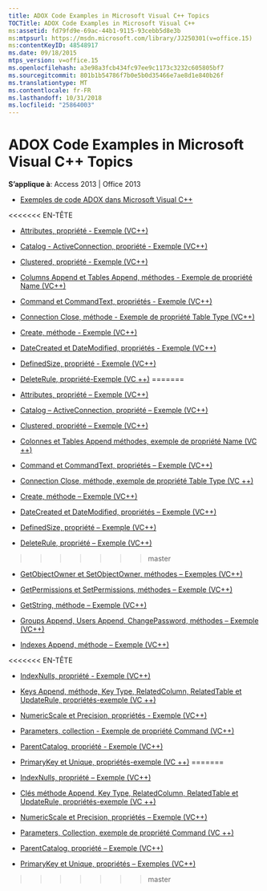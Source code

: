 ```yaml
---
title: ADOX Code Examples in Microsoft Visual C++ Topics
TOCTitle: ADOX Code Examples in Microsoft Visual C++
ms:assetid: fd79fd9e-69ac-44b1-9115-93cebb5d8e3b
ms:mtpsurl: https://msdn.microsoft.com/library/JJ250301(v=office.15)
ms:contentKeyID: 48548917
ms.date: 09/18/2015
mtps_version: v=office.15
ms.openlocfilehash: a3e98a3fcb434fc97ee9c1173c3232c605805bf7
ms.sourcegitcommit: 801b1b54786f7b0e5b0d35466e7ae8d1e840b26f
ms.translationtype: MT
ms.contentlocale: fr-FR
ms.lasthandoff: 10/31/2018
ms.locfileid: "25864003"
---
```

# <a name="adox-code-examples-in-microsoft-visual-c-topics"></a>ADOX Code Examples in Microsoft Visual C++ Topics


**S’applique à**: Access 2013 | Office 2013


  - [Exemples de code ADOX dans Microsoft Visual C++](adox-code-examples-in-microsoft-visual-c.md)

<<<<<<< EN-TÊTE
  - [Attributes, propriété - Exemple (VC++)](attributes-property-example-vc.md)

  - [Catalog - ActiveConnection, propriété - Exemple (VC++)](catalog-activeconnection-property-example-vc.md)

  - [Clustered, propriété - Exemple (VC++)](clustered-property-example-vc.md)

  - [Columns Append et Tables Append, méthodes - Exemple de propriété Name (VC++)](columns-and-tables-append-methods-name-property-example-vc.md)

  - [Command et CommandText, propriétés - Exemple (VC++)](command-and-commandtext-properties-example-vc.md)

  - [Connection Close, méthode - Exemple de propriété Table Type (VC++)](connection-close-method-table-type-property-example-vc.md)

  - [Create, méthode - Exemple (VC++)](create-method-example-vc.md)

  - [DateCreated et DateModified, propriétés - Exemple (VC++)](datecreated-and-datemodified-properties-example-vc.md)

  - [DefinedSize, propriété - Exemple (VC++)](definedsize-property-example-vc.md)

  - [DeleteRule, propriété-Exemple (VC ++)](deleterule-property-example-vc.md)
=======
  - [Attributes, propriété – Exemple (VC++)](attributes-property-example-vc.md)

  - [Catalog – ActiveConnection, propriété – Exemple (VC++)](catalog-activeconnection-property-example-vc.md)

  - [Clustered, propriété – Exemple (VC++)](clustered-property-example-vc.md)

  - [Colonnes et Tables Append méthodes, exemple de propriété Name (VC ++)](columns-and-tables-append-methods-name-property-example-vc.md)

  - [Command et CommandText, propriétés – Exemple (VC++)](command-and-commandtext-properties-example-vc.md)

  - [Connection Close, méthode, exemple de propriété Table Type (VC ++)](connection-close-method-table-type-property-example-vc.md)

  - [Create, méthode – Exemple (VC++)](create-method-example-vc.md)

  - [DateCreated et DateModified, propriétés – Exemple (VC++)](datecreated-and-datemodified-properties-example-vc.md)

  - [DefinedSize, propriété – Exemple (VC++)](definedsize-property-example-vc.md)

  - [DeleteRule, propriété – Exemple (VC++)](deleterule-property-example-vc.md)
>>>>>>> master

  - [GetObjectOwner et SetObjectOwner, méthodes – Exemples (VC++)](getobjectowner-and-setobjectowner-methods-example-vc.md)

  - [GetPermissions et SetPermissions, méthodes – Exemple (VC++)](getpermissions-and-setpermissions-methods-example-vc.md)

  - [GetString, méthode – Exemple (VC++)](getstring-method-example-vc.md)

  - [Groups Append, Users Append, ChangePassword, méthodes – Exemple (VC++)](groups-and-users-append-changepassword-methods-example-vc.md)

  - [Indexes Append, méthode – Exemple (VC++)](indexes-append-method-example-vc.md)

<<<<<<< EN-TÊTE
  - [IndexNulls, propriété - Exemple (VC++)](indexnulls-property-example-vc.md)

  - [Keys Append, méthode, Key Type, RelatedColumn, RelatedTable et UpdateRule, propriétés-exemple (VC ++)](keys-append-method-key-type-relatedcolumn-relatedtable-and-updaterule-properties-example-vc.md)

  - [NumericScale et Precision, propriétés - Exemple (VC++)](numericscale-and-precision-properties-example-vc.md)

  - [Parameters, collection - Exemple de propriété Command (VC++)](parameters-collection-command-property-example-vc.md)

  - [ParentCatalog, propriété - Exemple (VC++)](parentcatalog-property-example-vc.md)

  - [PrimaryKey et Unique, propriétés-exemple (VC ++)](primarykey-and-unique-properties-example-vc.md)
=======
  - [IndexNulls, propriété – Exemple (VC++)](indexnulls-property-example-vc.md)

  - [Clés méthode Append, Key Type, RelatedColumn, RelatedTable et UpdateRule, propriétés-exemple (VC ++)](keys-append-method-key-type-relatedcolumn-relatedtable-and-updaterule-properties-example-vc.md)

  - [NumericScale et Precision, propriétés – Exemple (VC++)](numericscale-and-precision-properties-example-vc.md)

  - [Parameters, Collection, exemple de propriété Command (VC ++)](parameters-collection-command-property-example-vc.md)

  - [ParentCatalog, propriété – Exemple (VC++)](parentcatalog-property-example-vc.md)

  - [PrimaryKey et Unique, propriétés – Exemples (VC++)](primarykey-and-unique-properties-example-vc.md)
>>>>>>> master

